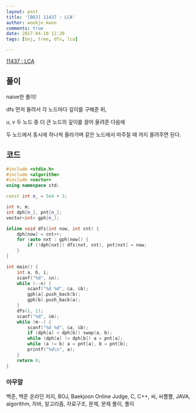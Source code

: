 ```yaml
---
layout: post
title: '[BOJ] 11437 : LCA'
author: wookje.kwon
comments: true
date: 2017-04-10 12:20
tags: [boj, tree, dfs, lca]

---
```


[11437 : LCA](https://www.acmicpc.net/problem/11437)

## 풀이

naive한 풀이!

dfs 먼저 돌려서 각 노드마다 깊이를 구해준 뒤,

u, v 두 노드 중 더 큰 노드의 깊이를 끌어 올려준 다음에

두 노드에서 동시에 하나씩 올라가며 같은 노드에서 마주칠 때 까지 올려주면 된다.

## 코드

```cpp
#include <stdio.h>
#include <algorithm>
#include <vector>
using namespace std;

const int n_ = 5e4 + 3;

int n, m;
int dph[n_], pnt[n_];
vector<int> gph[n_];

inline void dfs(int now, int cnt) {
	dph[now] = cnt++;
	for (auto nxt : gph[now]) {
		if (!dph[nxt]) dfs(nxt, cnt), pnt[nxt] = now;
	}
}

int main() {
	int a, b, i;
	scanf("%d", &n);
	while (--n) {
		scanf("%d %d", &a, &b);
		gph[a].push_back(b);
		gph[b].push_back(a);
	}
	dfs(1, 1);
	scanf("%d", &m);
	while (m--) {
		scanf("%d %d", &a, &b);
		if (dph[a] < dph[b]) swap(a, b);
		while (dph[a] != dph[b]) a = pnt[a];
		while (a != b) a = pnt[a], b = pnt[b];
		printf("%d\n", a);
	}
	return 0;
}
```

### 아무말  
백준, 백준 온라인 저지, BOJ, Baekjoon Online Judge, C, C++, 씨, 씨쁠쁠, JAVA, algorithm, 자바, 알고리즘, 자료구조, 문제, 문제 풀이, 풀이
